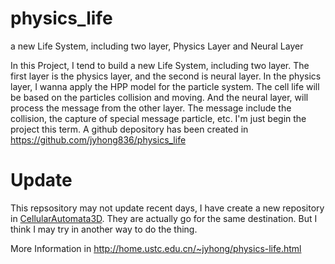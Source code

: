 physics_life
============

a new Life System, including two layer, Physics Layer and Neural Layer

 In this Project, I tend to build a new Life System, including two layer.
    The first layer is the physics layer, and the second is neural layer. In the physics layer, I wanna apply the HPP model for the particle system. The cell life will be based on the particles collision and  moving. And the neural layer, will process the message from the other layer. The message include the collision, the capture of special message particle, etc.
     I'm just begin the project this term. A github depository has been created in https://github.com/jyhong836/physics_life
     
Update
==========
 This repsository may not update recent days, I have create a new repository in [CellularAutomata3D](https://github.com/jyhong836/CellularAutomata3D). They are actually go for the same destination. But I think I may try in another way to do the thing.

More Information in http://home.ustc.edu.cn/~jyhong/physics-life.html

